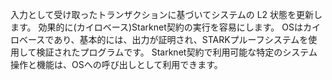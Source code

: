入力として受け取ったトランザクションに基づいてシステムの L2 状態を更新します。 効果的に(カイロベース)Starknet契約の実行を容易にします。 OSはカイロベースであり、基本的には、出力が証明され、STARKプルーフシステムを使用して検証されたプログラムです。 Starknet契約で利用可能な特定のシステム操作と機能は、OSへの呼び出しとして利用できます。
